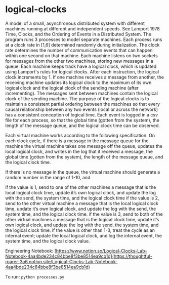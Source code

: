 # logical-clocks
A model of a small, asynchronous distributed system with different machines running at different and independent speeds. See Lamport 1978 Time, Clocks, and the Ordering of Events in a Distributed System.
The program runs 3 processes to model separate machines. Each process runs at a clock rate in [1,6] determined randomly during initialization. The clock rate determines the number of communication events that can happen within one second on that machine. 
Each machine listens on two sockets for messages from the other two machines, storing new messages in a queue.
Each machine keeps track have a logical clock, which is updated using Lamport's rules for logical clocks. After each instruction, the logical clock increments by 1. If one machine receives a message from another, the receiving machine updates its logical clock to the maximum of its own logical clock and the logical clock of the sending machine (after incrementing). The messages sent between machines contain the logical clock of the sending machine. The purpose of the logical clocks is to maintain a consistent partial ordering between the machines so that every causal relationship between any two events (local or across the network) has a consistent conception of logical time.
Each event is logged in a csv file for each process, so that the global time (gotten from the system), the length of the message queue, and the logical clock time can be observed.

Each virtual machine works according to the following specification:
On each clock cycle, if there is a message in the message queue for the machine the virtual machine takes one message off the queue, updates the local logical clock, and writes in the log that it received a message, the global time (gotten from the system), the length of the message queue, and the logical clock time.

If there is no message in the queue, the virtual machine should generate a random number in the range of 1-10, and

if the value is 1, send to one of the other machines a message that is the local logical clock time, update it’s own logical clock, and update the log with the send, the system time, and the logical clock time
if the value is 2, send to the other virtual machine a message that is the local logical clock time, update it’s own logical clock, and update the log with the send, the system time, and the logical clock time.
if the value is 3, send to both of the other virtual machines a message that is the logical clock time, update it’s own logical clock, and update the log with the send, the system time, and the logical clock time.
if the value is other than 1-3, treat the cycle as an internal event; update the local logical clock, and log the internal event, the system time, and the logical clock value.


Engineering Notebook: [https://www.notion.so/Logical-Clocks-Lab-Notebook-4aa4bde234c84bbe8f3be8514ea9cb1d](https://thoughtful-roarer-3a6.notion.site/Logical-Clocks-Lab-Notebook-4aa4bde234c84bbe8f3be8514ea9cb1d)

To run: `python processes.py`
